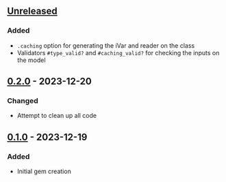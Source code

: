 ## [Unreleased]
### Added
- `.caching` option for generating the iVar and reader on the class
- Validators `#type_valid?` and `#caching_valid?` for checking the inputs on the model

## [0.2.0] - 2023-12-20
### Changed
- Attempt to clean up all code

## [0.1.0] - 2023-12-19
### Added
- Initial gem creation

[Unreleased]: https://github.com/site-prism/testingrecord/compare/v0.2...HEAD
[0.2.0]:      https://github.com/site-prism/testingrecord/compare/0.1...v0.2
[0.1.0]:      https://github.com/site-prism/testingrecord/commit/3777aec

